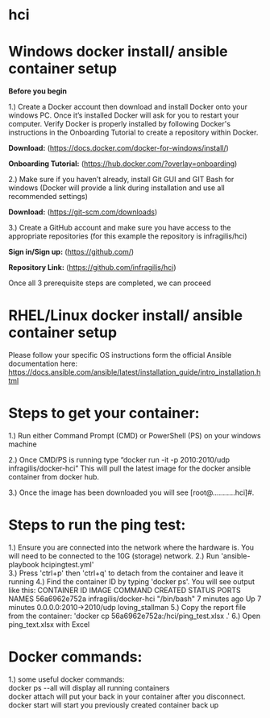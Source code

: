 # hci

# Windows docker install/ ansible container setup

**Before you begin** 

1.)	Create a Docker account then download and install Docker onto your windows PC. Once it’s installed Docker will ask for you to restart your computer. Verify Docker is properly installed by following Docker's instructions in the Onboarding Tutorial to create a repository within Docker. 

**Download:** (https://docs.docker.com/docker-for-windows/install/)

**Onboarding Tutorial:** (https://hub.docker.com/?overlay=onboarding)

2.)	Make sure if you haven’t already, install Git GUI and GIT Bash for windows (Docker will provide a link during installation and use all recommended settings)

**Download:** (https://git-scm.com/downloads)

3.)	Create a GitHub account and make sure you have access to the appropriate repositories (for this example the repository is infragilis/hci)

**Sign in/Sign up:** (https://github.com/)

**Repository Link:** (https://github.com/infragilis/hci)

Once all 3 prerequisite steps are completed, we can proceed

# RHEL/Linux docker install/ ansible container setup
Please follow your specific OS instructions form the official Ansible documentation here: 
https://docs.ansible.com/ansible/latest/installation_guide/intro_installation.html

# Steps to get your container:

1.)	Run either Command Prompt (CMD) or PowerShell (PS) on your windows machine

2.)	Once CMD/PS is running type “docker run -it -p 2010:2010/udp infragilis/docker-hci”  This will pull the latest image for the docker ansible container from docker hub.

3.)	Once the image has been downloaded you will see [root@...........hci]#. 

# Steps to run the ping test:

1.) Ensure you are connected into the network where the hardware is.  You will need to be connected to the 10G (storage) network.
2.) Run 'ansible-playbook hcipingtest.yml'  
3.) Press 'ctrl+p' then 'ctrl+q' to detach from the container and leave it running
4.) Find the container ID by typing 'docker ps'.  You will see output like this:
	CONTAINER ID        IMAGE                   COMMAND             CREATED             STATUS              PORTS                    NAMES
	56a6962e752a        infragilis/docker-hci   "/bin/bash"         7 minutes ago       Up 7 minutes        0.0.0.0:2010->2010/udp   loving_stallman
5.) Copy the report file from the container: 'docker cp 56a6962e752a:/hci/ping_test.xlsx .'
6.) Open ping_text.xlsx with Excel

# Docker commands:

1.)	some useful docker commands:  
    docker ps --all will display all running containers    
    docker attach <containername> will put your back in your container after you disconnect. 
    docker start <containername> will start you previously created container back up


